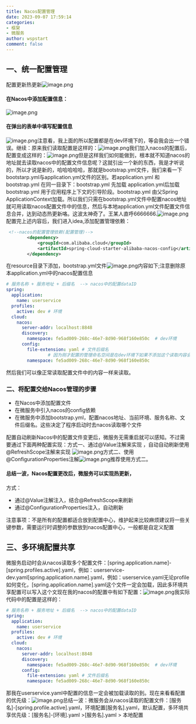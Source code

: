 ```yaml
---
title: Nacos配置管理
date: 2023-09-07 17:59:14
categories:
- 框架
- 微服务
author: wspstart
comment: false
---
```



## 一、统一配置管理
配置更新热更新![image.png](https://cdn.jsdelivr.net/gh/zrgzs/images@main/images/20230907220821.jpg)

#### 在Nacos中添加配置信息：
![image.png](https://cdn.jsdelivr.net/gh/zrgzs/images@main/images/20230907220824.jpg)

#### 在弹出的表单中填写配置信息
![image.png](https://cdn.jsdelivr.net/gh/zrgzs/images@main/images/20230907220826.jpg)注意看，我上面的所以配置都是在dev环境下的，等会我会出一个错误。继续：原来我们读取配置是这样的：![image.png](https://cdn.jsdelivr.net/gh/zrgzs/images@main/images/20230907220828.jpg)我们加入nacos的配置后，配置变成这样的：![image.png](https://cdn.jsdelivr.net/gh/zrgzs/images@main/images/20230907220830.jpg)但是这样我们如何能做到，根本就不知道nacos的地址就去读取nacos中的配置文件信息呢？这就引出一个新的东西，我是才听说的，所以才说是新的，哈哈哈哈哈，那就是bootstrap.yml文件，我们来看一下bootstarp.yml与application.yml文件的区别。若application.yml 和bootstrap.yml 在同一目录下：bootstrap.yml 先加载 application.yml后加载bootstrap.yml 用于应用程序上下文的引导阶段。bootstrap.yml 由父Spring ApplicationContext加载。所以我们只需在bootstrap.yml文件中配置nacos地址就可用读取nacos配置文件中的信息，然后与本地application.yml文件配置文件信息合并，达到动态热更新咯。这波太神奇了。王某人直呼6666666.![image.png](https://cdn.jsdelivr.net/gh/zrgzs/images@main/images/20230907220832.jpg)配置完上述内容后，我们进入idea,添加配置管理依赖：
```xml
 <!--nacos的配置管理依赖(配置管理)-->
        <dependency>
            <groupId>com.alibaba.cloud</groupId>
            <artifactId>spring-cloud-starter-alibaba-nacos-config</artifactId>
        </dependency>
```
在resource目录下添加，bootstrap.yml文件![image.png](https://cdn.jsdelivr.net/gh/zrgzs/images@main/images/20230907220835.jpg)内容如下;注意删除原本application.yml中的nacos配置信息
```yaml
# 服务名称 + 服务地址 + 后缀名  --> nacos中的配置dataID
spring:
  application:
    name: userservice
  profiles:
    active: dev # 环境
  cloud:
    nacos:
      server-addr: localhost:8848
      discovery:
        namespace: fe5ad009-268c-46e7-8d90-968f160e850c  # dev环境
      config:
        file-extension: yaml # 文件后缀名
 				# 因为刚才配置的管理命名空间是在dev环境下如果不添加这个读取内容会报错。不在同一个空间如何协作呢？
        namespace: fe5ad009-268c-46e7-8d90-968f160e850c 
```
然后我们可以像正常读取配置文件中的内容一样来读取。


### 二、将配置交给Nacos管理的步骤

- 在Nacos中添加配置文件
- 在微服务中引入nacos的config依赖
- 在微服务中添加bootstrap.yml，配置nacos地址、当前环境、服务名称、文件后缀名。这些决定了程序启动时去nacos读取哪个文件

配置自动刷新Nacos中的配置文件变更后，微服务无需重启就可以感知。不过需要通过下面两种配置实现：方式一、通过@Value注解来实现  ，自动自动刷新使用@RefreshScope注解来实现 ![image.png](https://cdn.jsdelivr.net/gh/zrgzs/images@main/images/20230907220837.jpg)方式二、使用@ConfigurationProperties注解![image.png](https://cdn.jsdelivr.net/gh/zrgzs/images@main/images/20230907220839.jpg)推荐使用方式二。


#### 总结一波，Nacos配置更改后，微服务可以实现热更新，
方式：

- 通过@Value注解注入，结合@RefreshScope来刷新
- 通过@ConfigurationProperties注入，自动刷新

注意事项：不是所有的配置都适合放到配置中心，维护起来比较麻烦建议将一些关键参数，需要运行时调整的参数放到nacos配置中心，一般都是自定义配置


## 三、多环境配置共享
微服务启动时会从nacos读取多个配置文件：[spring.application.name]-[spring.profiles.active].yaml，例如：userservice-dev.yaml[spring.application.name].yaml，例如：userservice.yaml无论profile如何变化，[spring.application.name].yaml这个文件一定会加载，因此多环境共享配置可以写入这个文现在我的nacos的配置中有如下配置：![image.png](https://cdn.jsdelivr.net/gh/zrgzs/images@main/images/20230907220841.jpg)我实际代码中的配置是这样的：
```yaml
# 服务名称 + 服务地址 + 后缀名  --> nacos中的配置dataID
spring:
  application:
    name: userservice
  profiles:
    active: dev # 环境
  cloud:
    nacos:
      server-addr: localhost:8848
      discovery:
        namespace: fe5ad009-268c-46e7-8d90-968f160e850c  # dev环境
      config:
        file-extension: yaml # 文件后缀名
        namespace: fe5ad009-268c-46e7-8d90-968f160e850c
```
那我在userservice.yaml中配置的信息一定会被加载读取的到。现在来看看配置的优先级：![image.png](https://cdn.jsdelivr.net/gh/zrgzs/images@main/images/20230907220843.jpg)总结一波：微服务会从nacos读取的配置文件：[服务名]-[spring.profile.active].yaml，环境配置[服务名].yaml，默认配置，多环境共享优先级：[服务名]-[环境].yaml >[服务名].yaml > 本地配置
